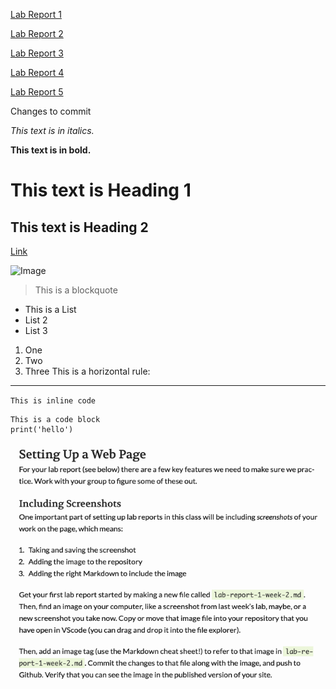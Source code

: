 [Lab Report 1](lab-report-1-week-2.html)

[Lab Report 2](lab-report-2-week-4.html)

[Lab Report 3](lab-report-3-week-6.html)

[Lab Report 4](lab-report-4-week-8.html)

[Lab Report 5](lab-report-5-week-10.html)

Changes to commit

*This text is in italics.*

**This text is in bold.**
# This text is Heading 1
## This text is Heading 2

[Link](https://akshatja1n.github.io/cse15l-lab-reports/index.html)

![Image](https://images.unsplash.com/photo-1531604250646-2f0e818c4f06?ixlib=rb-1.2.1&ixid=MnwxMjA3fDB8MHxwaG90by1wYWdlfHx8fGVufDB8fHx8&auto=format&fit=crop&w=985&q=80)
> This is a blockquote
* This is a List
* List 2
* List 3
1. One
2. Two
3. Three
This is a horizontal rule:
---
`This is inline code`
```
This is a code block
print('hello')
```
![Image](ss.png)